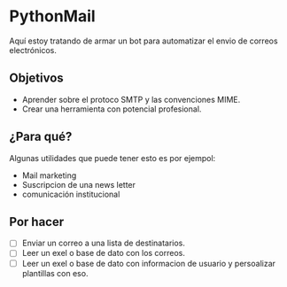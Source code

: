 # PythonMail
Aquí estoy tratando de armar un bot para automatizar el envio de correos electrónicos.

## Objetivos
- Aprender sobre el protoco SMTP y las convenciones MIME.
- Crear una herramienta con potencial profesional. 

## ¿Para qué? 
Algunas utilidades que puede tener esto es por ejempol:
- Mail marketing
- Suscripcion de una news letter
- comunicación institucional 

## Por hacer
- [ ] Enviar un correo a una lista de destinatarios.
- [ ] Leer un exel o base de dato con los correos.
- [ ] Leer un exel o base de dato con informacion de usuario y persoalizar plantillas con eso. 
